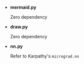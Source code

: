 - **mermaid.py**  

  Zero dependency

- **draw.py** 

  Zero dependency

- **nn.py** 

  Refer to Karpathy's `micrograd.nn`